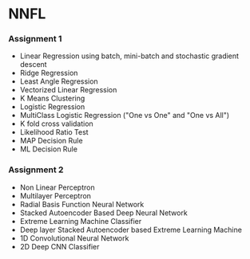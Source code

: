 # NNFL

### Assignment 1
    
* Linear Regression using batch, mini-batch and stochastic gradient descent
* Ridge Regression
* Least Angle Regression
* Vectorized Linear Regression
* K Means Clustering
* Logistic Regression
* MultiClass Logistic Regression ("One vs One" and "One vs All")
* K fold cross validation
* Likelihood Ratio Test
* MAP Decision Rule
* ML Decision Rule


### Assignment 2
* Non Linear Perceptron
* Multilayer Perceptron
* Radial Basis Function Neural Network
* Stacked Autoencoder Based Deep Neural Network
* Extreme Learning Machine Classifier
* Deep layer Stacked Autoencoder based Extreme Learning Machine
* 1D Convolutional Neural Network
* 2D Deep CNN Classifier
